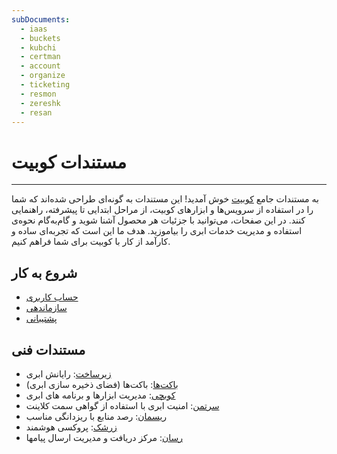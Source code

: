 ```yaml
---
subDocuments:
  - iaas
  - buckets
  - kubchi
  - certman
  - account
  - organize
  - ticketing
  - resmon
  - zereshk
  - resan
---
```


# مستندات کوبیت

---

به مستندات جامع [کوبیت](https://panel.kubit.ir/fa/) خوش آمدید! این مستندات به گونه‌ای طراحی شده‌اند که شما را در استفاده از سرویس‌ها و ابزارهای کوبیت، از مراحل ابتدایی تا پیشرفته، راهنمایی کنند. در این صفحات، می‌توانید با جزئیات هر محصول آشنا شوید و گام‌به‌گام نحوه‌ی استفاده و مدیریت خدمات ابری را بیاموزید. هدف ما این است که تجربه‌ای ساده و کارآمد از کار با کوبیت برای شما فراهم کنیم.

## شروع به کار

- [حساب کاربری](account)
- [سازماندهی](organize)
- [پشتیبانی](ticketing)

## مستندات فنی

- [زیرساخت](iaas): رایانش ابری
- [باکت‌ها](buckets): باکت‌ها (فضای ذخیره سازی ابری)
- [کوبچی](kubchi): مدیریت ابزارها و برنامه های ابری
- [سرتمن](certman): امنیت ابری با استفاده از گواهی سمت کلاینت
- [ریسمان](resmon): رصد منابع با ریزدانگی مناسب
- [زرشک](zereshk): پروکسی هوشمند
- [رسان](resan): مرکز دریافت و مدیریت ارسال پیامها
